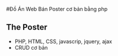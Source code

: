 
#Đồ Án Web Bán Poster cơ bản bằng php
## The Poster

- PHP, HTML, CSS, javascrip, jquery, ajax
- CRUD cơ bản
